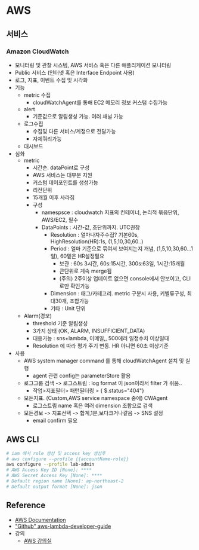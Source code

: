# AWS

## 서비스 
### Amazon CloudWatch
- 모니터링 및 관찰 시스템, AWS 서비스 혹은 다른 애플리케이션 모니터링
- Public 서비스 (인터넷 혹은 Interface Endpoint 사용)
- 로그, 지표, 이벤트 수집 및 시각화
- 기능
  - metric 수집
    - cloudWatchAgent를 통해 EC2 메모리 정보 커스텀 수집가능
  - alert
    - 기준값으로 알림생성 가능. 여러 채널 가능
  - 로그수집
    - 수집및 다른 서비스/계정으로 전달가능
    - 자체쿼리가능
  - 대시보드
- 심화
  - metric
    - 시간순. dataPoint로 구성
    - AWS 서비스는 대부분 지원
    - 커스텀 데이포인트를 생성가능
    - 리전단위
    - 15개월 이후 사라짐
    - 구성
      - namespsce : cloudwatch 지표의 컨테이너, 논리적 묶음단위, AWS/EC2, 필수
      - DataPoints : 시간-값, 초단위까지. UTC권장
        - Resolution : 얼마나자주수집? 기본60s, HighResolution(HR):1s, (1,5,10,30,60..)
        - Period : 얼마 기준으로 묶여서 보여지는지 개념, (1,5,10,30,60...1일), 60밑은 HR설정필요
          - 보관 : 60s 3시간, 60s:15시간, 300s:63일, 1시간:15개월
          - 큰단위로 계속 merge됨
          - (주의) 2주이상 업데이트 없으면 console에서 안보이고, CLI로만 확인가능
        - Dimension : 태그/카테고리. metric 구분시 사용, 키벨류구성, 최대30개, 조합가능
        - 기타 : Unit 단위
  - Alarm(경보)
    - threshold 기준 알림생성
    - 3가지 상태 (OK, ALARM, INSUFFICIENT_DATA)
    - 대응가능 : sns+lambda, 이메일,, 500에러 일정수치 이상일때
    - Resolution 에 따라 평가 주기 변동. HR 아니면 60초 이상기준
- 사용
  - AWS system manager command 를 통해 cloudWatchAgent 설치 및 실행
    - agent 관련 config는 parameterStore 활용
  - 로그그룹 검색 -> 로그스트림 : log format 이 json이라서 filter 가 쉬움..
    - 작업>지표필터> 패턴필터링 > { $.status="404"}
  - 모든지표. (Custom,AWS service namespace 중에) CWAgent
    - 로그스트림 name 혹은 여러 dimension 조합으로 검색
  - 모든경보 -> 지표선택 -> 합계,1분,보다크거나같음 -> SNS 설정
    - email confirm 필요
        
## AWS CLI
```bash
# iam 에서 role 생성 및 access key 생성후 
# aws configure --profile {{accountName-role}}
aws configure --profile lab-admin
# AWS Access Key ID [None]: ****
# AWS Secret Access Key [None]: ****
# Default region name [None]: ap-northeast-2
# Default output format [None]: json
```
## Reference
- [AWS Documentation](https://docs.aws.amazon.com/)
- ["Github" aws-lambda-developer-guide ](https://github.com/awsdocs/aws-lambda-developer-guide)
- 강의
    - [AWS 강의실](https://www.youtube.com/@AWSClassroom)
